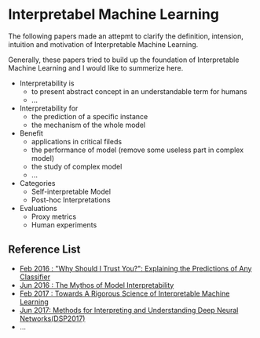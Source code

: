 # Interpretabel Machine Learning

The following papers made an attepmt to clarify the definition, intension, intuition and motivation of Interpretable Machine Learning.

Generally, these papers tried to build up the foundation of Interpretable Machine Learning and I would like to summerize here.

- Interpretability is
  - to present abstract concept in an understandable term for humans
  - ...
- Interpretability for
  - the prediction of a specific instance
  - the mechanism of the whole model
- Benefit
  - applications in critical fileds
  - the performance of model (remove some useless part in complex model)
  - the study of complex model
  - ...
- Categories
  - Self-interpretable Model
  - Post-hoc Interpretations
- Evaluations
  - Proxy metrics
  - Human experiments

## Reference List

- [Feb 2016 : "Why Should I Trust You?": Explaining the Predictions of Any Classifier](https://arxiv.org/abs/1602.04938) 
- [Jun 2016 : The Mythos of Model Interpretability](https://arxiv.org/abs/1606.03490) 
- [Feb 2017 : Towards A Rigorous Science of Interpretable Machine Learning](https://arxiv.org/abs/1702.08608) 
- [Jun 2017: Methods for Interpreting and Understanding Deep Neural Networks(DSP2017)](http://cn.arxiv.org/abs/1706.07979)
- ...